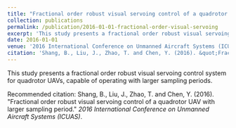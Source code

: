 ```yaml
---
title: "Fractional order robust visual servoing control of a quadrotor UAV with larger sampling period"
collection: publications
permalink: /publication/2016-01-01-fractional-order-visual-servoing
excerpt: 'This study presents a fractional order robust visual servoing control system for quadrotor UAVs, capable of operating with larger sampling periods.'
date: 2016-01-01
venue: '2016 International Conference on Unmanned Aircraft Systems (ICUAS)'
citation: 'Shang, B., Liu, J., Zhao, T. and Chen, Y. (2016). &quot;Fractional order robust visual servoing control of a quadrotor UAV with larger sampling period.&quot; *2016 International Conference on Unmanned Aircraft Systems (ICUAS)*.'
---
```

This study presents a fractional order robust visual servoing control system for quadrotor UAVs, capable of operating with larger sampling periods.

Recommended citation: Shang, B., Liu, J., Zhao, T. and Chen, Y. (2016). "Fractional order robust visual servoing control of a quadrotor UAV with larger sampling period." *2016 International Conference on Unmanned Aircraft Systems (ICUAS)*.